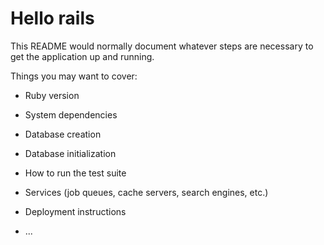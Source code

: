 # Hello rails

This README would normally document whatever steps are necessary to get the
application up and running.

Things you may want to cover:

* Ruby version

* System dependencies

 
* Database creation

* Database initialization

* How to run the test suite

* Services (job queues, cache servers, search engines, etc.)

* Deployment instructions

* ...
